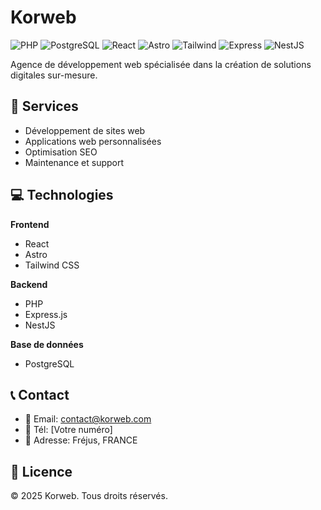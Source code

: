 # Korweb

![PHP](https://img.shields.io/badge/PHP-777BB4?style=for-the-badge&logo=php&logoColor=white)
![PostgreSQL](https://img.shields.io/badge/PostgreSQL-316192?style=for-the-badge&logo=postgresql&logoColor=white)
![React](https://img.shields.io/badge/React-20232A?style=for-the-badge&logo=react&logoColor=61DAFB)
![Astro](https://img.shields.io/badge/Astro-0C1222?style=for-the-badge&logo=astro&logoColor=FDFDFE)
![Tailwind](https://img.shields.io/badge/Tailwind_CSS-38B2AC?style=for-the-badge&logo=tailwind-css&logoColor=white)
![Express](https://img.shields.io/badge/Express.js-404D59?style=for-the-badge)
![NestJS](https://img.shields.io/badge/NestJS-E0234E?style=for-the-badge&logo=nestjs&logoColor=white)

Agence de développement web spécialisée dans la création de solutions digitales sur-mesure.

## 🚀 Services

- Développement de sites web
- Applications web personnalisées
- Optimisation SEO
- Maintenance et support

## 💻 Technologies

**Frontend**
- React
- Astro
- Tailwind CSS

**Backend**
- PHP
- Express.js
- NestJS

**Base de données**
- PostgreSQL

## 📞 Contact

- 📧 Email: contact@korweb.com
- 📱 Tél: [Votre numéro]
- 📍 Adresse: Fréjus, FRANCE

## 📜 Licence

© 2025 Korweb. Tous droits réservés.